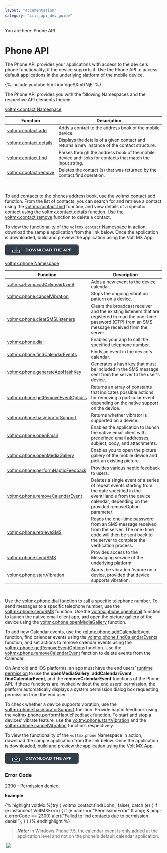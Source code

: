 ```yaml
---
layout: "documentation"
category: "iris_api_dev_guide"
---
```

                            

You are here: Phone API

Phone API
=========

The Phone API provides your applications with access to the device's phone functionality, if the device supports it. Use the Phone API to access default applications in the underlying platform of the mobile device.

{% include youtube.html id='ogeSXmLtNjE' %}

The Phone API provides you with the following Namespaces and the respective API elements therein:

[voltmx.contact Namespace](voltmx.contact_functions.html)

| Function | Description |
| --- | --- |
| [voltmx.contact.add](voltmx.contact_functions.html#add) | Adds a contact to the address book of the mobile device. |
| [voltmx.contact.details](voltmx.contact_functions.html#voltmx.con) | Displays the details of a given contact and returns a new instance of the contact structure. |
| [voltmx.contact.find](voltmx.contact_functions.html#contact.2) | Parses through the address book of the mobile device and looks for contacts that match the input string. |
| [voltmx.contact.remove](voltmx.contact_functions.html#contact.3) | Deletes the contact (s) that was returned by the contact.find operation. |

 

To add contacts to the phones address book, use the [voltmx.contact.add](voltmx.contact_functions.html#add) function. From the list of contacts, you can search for and retrieve a contact using the [voltmx.contact.find](voltmx.contact_functions.html#contact.2) function, and view details of a specific contact using the [voltmx.contact.details](voltmx.contact_functions.html#voltmx.con) function. Use the [voltmx.contact.remove](voltmx.contact_functions.html#contact.3) function to delete a contact.

To view the functionality of the `voltmx.contact` Namespace in action, download the sample application from the link below. Once the application is downloaded, build and preview the application using the Volt MX App.

[![](resources/images/download_button_08__002__236x35.png)](https://github.com/KonyDocs/Sampleapps/tree/master/ContactAPI)

[voltmx.phone Namespace](voltmx.phone_functions.html)

| Function | Description |
| --- | --- |
| [voltmx.phone.addCalendarEvent](voltmx.phone_functions.html#phone.ad) | Adds a new event to the device calendar. |
| [voltmx.phone.cancelVibration](voltmx.phone_functions.html#voltmx.phone.cancelVibration) | Stops the ongoing vibration pattern on a device. |
| [voltmx.phone.clearSMSListeners](voltmx.phone_functions.html#clearShiftListeners) | Clears the broadcast receiver and the existing listeners that are registered to read the one-time password (OTP) from an SMS message received from the server. |
| [voltmx.phone.dial](voltmx.phone_functions.html#phone.di) | Enables your app to call the specified telephone number. |
| [voltmx.phone.findCalendarEvents](voltmx.phone_functions.html#findCalendarEvents) | Finds an event in the device's calendar. |
| [voltmx.phone.generateAppHashKey](voltmx.phone_functions.html#generate) | Generates a hash key that must be included in the SMS message sent from the server to the user's device. |
| [voltmx.phone.getRemoveEventOptions](voltmx.phone_functions.html#getRemoveEventOptions) | Returns an array of constants that indicates possible actions for removing a particular event depending on the native support on the device. |
| [voltmx.phone.hasVibratorSupport](voltmx.phone_functions.html#voltmx.phone.hasVibratorSupport) | Returns whether vibrator is supported on a device. |
| [voltmx.phone.openEmail](voltmx.phone_functions.html#phone.op2) | Enables the application to launch the native email client with predefined email addresses, subject, body, and attachments. |
| [voltmx.phone.openMediaGallery](voltmx.phone_functions.html#phone.op) | Enables you to open the picture gallery of the mobile device and pick an existing picture. |
| [voltmx.phone.performHapticFeedback](voltmx.phone_functions.html#voltmx.phone.performHapticFeedback) | Provides various haptic feedback to users. |
| [voltmx.phone.removeCalendarEvent](voltmx.phone_functions.html#removeCalenderEvent) | Deletes a single event or a series of repeat events starting from the date specified in the eventHandle from the device calendar, depending on the provided removeOption parameter. |
| [voltmx.phone.retrieveSMS](voltmx.phone_functions.html#retrieveSMS) | Reads the one-time password from an SMS message received from the server. The one-time code will then be sent back to the server to complete the verification process. |
| [voltmx.phone.sendSMS](voltmx.phone_functions.html#sendSMS) | Provides access to the Messaging service of the underlying platform |
| [voltmx.phone.startVibration](voltmx.phone_functions.html#voltmx.phone.startVibration) | Starts the vibration feature on a device, provided that device supports vibration. |

 

Use the [voltmx.phone.dial](voltmx.phone_functions.html#phone.di) function to call a specific telephone number. To send messages to a specific telephone number, use the [voltmx.phone.sendSMS](voltmx.phone_functions.html#sendSMS) function. Use the [voltmx.phone.openEmail](voltmx.phone_functions.html#phone.op2) function to launch the native email client app, and open the picture gallery of the device using the [voltmx.phone.openMediaGallery](voltmx.phone_functions.html#phone.op) function.

To add new Calendar events, use the [voltmx.phone.addCalendarEvent](voltmx.phone_functions.html#phone.ad) function, find calendar events using the [voltmx.phone.findCalendarEvents](voltmx.phone_functions.html#findCalendarEvents) function, and set actions to remove calendar events using the [voltmx.phone.getRemoveEventOptions](voltmx.phone_functions.html#getRemoveEventOptions) function. Use the [voltmx.phone.removeCalendarEvent](voltmx.phone_functions.html#removeCalenderEvent) function to delete events from the Calendar.

On Android and iOS platforms, an app must have the end users’ [runtime permission](runtime_permissions.html) to use the **openMediaGallery**, **addCalendarEvent**, **findCalendarEvent**, and the **removeCalendarEvent** functions of the Phone API. If these functions are invoked without the end users’ permission, the platform automatically displays a system permission dialog box requesting permission from the end user.

To check whether a device supports vibration, use the [voltmx.phone.hasVibratorSupport](voltmx.phone_functions.html#voltmx.phone.hasVibratorSupport) function. Provide haptic feedback using the [voltmx.phone.performHapticFeedback](voltmx.phone_functions.html#voltmx.phone.performHapticFeedback) function. To start and stop a devices’ vibrate feature, use the [voltmx.phone.startVibration](voltmx.phone_functions.html#voltmx.phone.startVibration) and the [voltmx.phone.cancelVibration](voltmx.phone_functions.html#voltmx.phone.cancelVibration) functions respectively.

To view the functionality of the `voltmx.phone` Namespace in action, download the sample application from the link below. Once the application is downloaded, build and preview the application using the Volt MX App.  

[![](resources/images/download_button_08__002__236x35.png)](https://github.com/KonyDocs/Sampleapps/tree/master/PhoneAPI)

### Error Code

2300 - Permission denied.

**Example**

{% highlight voltMx %}try {
    voltmx.contact.find('John', false);
    catch (e) {
        if (e instanceof VoltMXError) {
            if (e.name == “PermissionError” & amp; & amp; e.errorCode == 2300) alert(“Failed to find contacts due to permission denial”);
        }
    }
{% endhighlight %}

> **_Note:_** In Windows Phone 7.5, the calendar event is only added at the application level and not on the phone's default calendar application.

 ![](resources/prettify/onload.png)
